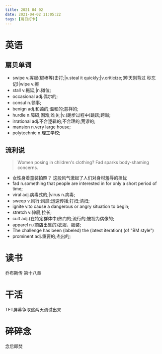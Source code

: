 ```yaml
---
title: 2021 04 02 
date: 2021-04-02 11:05:22
tags: [每日打卡]
---
```

# 英语
## 扇贝单词
- swipe v.挥起(棍棒等)击打;|v.steal it quickly;|v.criticize;(昨天刚背过 秒忘记)|wipe v.擦
- stall v.拖延;|n.摊位;
- occasional adj.偶尔的;
- consul n.领事;
- benign adj.和蔼的;温和的;慈祥的;
- hurdle n.障碍;困难;难关;|v.(跑步过程中)跳跃;跨越;
- irrational adj.不合逻辑的;不合理的;荒谬的;
- mansion n.very large house;
- polytechnic n.理工学校;
## 流利说
> Women posing in children's clothing? Fad sparks body-shaming concerns.
- 女性身着童装拍照？ 这股风气激起了人们对身材羞辱的担忧
- fad n.something that people are interested in for only a short period of time;
- viral adj.病毒式的;|virus n.病毒;
- sweep v.风行;风靡;迅速传播;打扫;清扫;
- ignite v.to cause a dangerous or angry situation to begin;
- stretch v.伸展;拉长;
- cult adj.(在特定群体中)热门的;流行的;被视为偶像的;
- apparel n.(商店出售的)衣服、服装;
- The challenge has been (labeled) the (latest iteration) (of "BM style")
- prominent adj.重要的;杰出的;
# 读书
乔布斯传 第十八章
# 干活
TFT屏幕争取这两天调试出来
# 碎碎念
念后即焚
